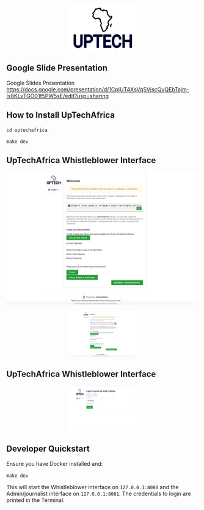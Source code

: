 <p align="center">
  <img src="/securedrop/static/i/logo.png" width="175" height="120">
</p>

## Google Slide Presentation

Google Slides Presentation    https://docs.google.com/presentation/d/1CpIUT4XsVqSVjscQvQEbTajm-Is8KLvTGO01f5PW5sE/edit?usp=sharing

## How to Install UpTechAfrica
```
cd uptechafrica
```
```
make dev
```
## UpTechAfrica Whistleblower Interface

![Alt text](whistleblower.png?raw=true "Whistleblower")
<p align="center">
  <img src="Whistleblower.png" width="175" height="120">
</p>


## UpTechAfrica Whistleblower Interface

<p align="center">
  <img src="Organisation.png" width="175" height="120">
</p>

## Developer Quickstart

Ensure you have Docker installed and:

```
make dev
```

This will start the Whistleblower interface on `127.0.0.1:8080` and the Admin/journalist interface on `127.0.0.1:8081`. The credentials to login are printed in the Terminal.


